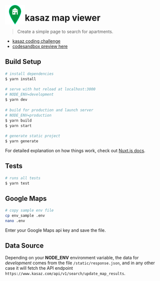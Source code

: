 <style>
img { float: left; }
</style>
![Logo Title](/assets/green-home-icon-64-177826.png?raw=true "Logo")

# kasaz map viewer

> Create a simple page to search for apartments. 

- [kasaz coding challenge](https://github.com/kasaz/coding-challenge)
- [codesandbox preview here](https://urd33.sse.codesandbox.io/)


## Build Setup

``` bash
# install dependencies
$ yarn install

# serve with hot reload at localhost:3000
# NODE_ENV=development
$ yarn dev

# build for production and launch server
# NODE_ENV=production
$ yarn build
$ yarn start

# generate static project
$ yarn generate
```

For detailed explanation on how things work, check out [Nuxt.js docs](https://nuxtjs.org).

## Tests
``` bash
# runs all tests
$ yarn test
```

## Google Maps
```bash
# copy sample env file
cp env_sample .env
nano .env
```

Enter your Google Maps api key and save the file.

## Data Source

Depending on your **NODE_ENV** environment variable, the data for _development_ comes from the file `/static/response.json`, and in any other case it will fetch the API endpoint `https://www.kasaz.com/api/v1/search/update_map_results`.

